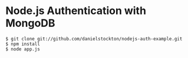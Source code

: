 # Node.js Authentication with MongoDB

    $ git clone git://github.com/danielstockton/nodejs-auth-example.git
    $ npm install
    $ node app.js
